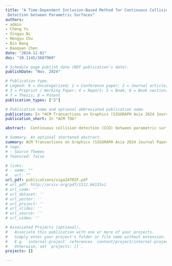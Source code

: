 ```yaml
---
title: "A Time-Dependent Inclusion-Based Method for Continuous Collision
 Detection between Parametric Surfaces"
authors:
- admin
- Cheng Yu
- Xingyu Ni
- Mengyu Chu
- Bin Wang
- Baoquan Chen
date: "2024-11-01"
doi: "10.1145/3687960"

# Schedule page publish date (NOT publication's date).
publishDate: "Nov. 2024"

# Publication type.
# Legend: 0 = Uncategorized; 1 = Conference paper; 2 = Journal article;
# 3 = Preprint / Working Paper; 4 = Report; 5 = Book; 6 = Book section;
# 7 = Thesis; 8 = Patent
publication_types: ["2"]

# Publication name and optional abbreviated publication name.
publication: In *ACM Transactions on Graphics (SIGGRAPH Asia 2024 Journal Papers)*
publication_short: In *ACM TOG*

abstract:  Continuous collision detection (CCD) between parametric surfaces is typically formulated as a five-dimensional constrained optimization problem. In the field of CAD and computer graphics, common approaches to solving this problem rely on linearization or sampling strategies. Alternatively, inclusion-based techniques detect collisions by employing 5D inclusion functions, which are typically designed to represent the swept volumes of parametric surfaces over a given time span, and narrowing down the earliest collision moment through subdivision in both spatial and temporal dimensions. However, when high detection accuracy is required, all these approaches significantly increases computational consumption due to the  high-dimensional searching space. In this work, we develop a new time-dependent inclusion-based CCD framework that eliminates the need for temporal subdivision and can speedup conventional methods by a factor ranging from 36 to 138. To achieve this, we propose a novel time-dependent inclusion function that provides a continuous representation of a moving surface, along with a corresponding intersection detection algorithm that quickly identifies the time intervals when collisions are likely to occur. We validate our method across various primitive types, demonstrate its efficacy within the simulation pipeline and show that it significantly improves CCD efficiency while maintaining accuracy.

# Summary. An optional shortened abstract.
summary: ACM Transactions on Graphics (SIGGRAPH Asia 2024 Journal Papers)
# tags:
# - Source Themes
# featured: false

# links:
# - name: ""
#   url: ""
url_pdf: publications/siga24TDIF.pdf
# url_pdf: http://arxiv.org/pdf/1512.04133v1
# url_code: ''
# url_dataset: ''
# url_poster: ''
# url_project: ''
# url_slides: ''
# url_source: ''
# url_video: ''

# Associated Projects (optional).
#   Associate this publication with one or more of your projects.
#   Simply enter your project's folder or file name without extension.
#   E.g. `internal-project` references `content/project/internal-project/index.md`.
#   Otherwise, set `projects: []`.
projects: []

---
```

